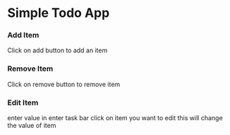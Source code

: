 # Simple Todo App

### Add Item

Click on add button to add an item

### Remove Item

Click on remove button to remove item

### Edit Item

enter value in enter task bar click on item you want to edit this will change the value of item



